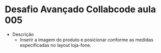 # Desafio Avançado Collabcode aula 005

- Descrição  
  * Inserir a imagem do produto e posicionar conforme as medidas especificadas no layout loja-fone.